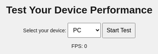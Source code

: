<!DOCTYPE html>
<html lang="en">
<head>
  <meta charset="UTF-8">
  <meta name="viewport" content="width=device-width, initial-scale=1.0">
  <title>Device Performance Test</title>
  <style>
    body, html {
      margin: 0;
      padding: 0;
      height: 100%;
      font-family: Arial, sans-serif;
      background-color: #f0f0f0;
      display: flex;
      flex-direction: column;
      align-items: center;
      justify-content: center;
    }

    canvas {
      display: block;
      margin-top: 20px;
      background-color: #333;
    }

    .info {
      margin-bottom: 10px;
      text-align: center;
    }

    select, button {
      padding: 10px;
      font-size: 16px;
    }
  </style>
</head>
<body>
  <div class="info">
    <h1>Test Your Device Performance</h1>
    <label for="device">Select your device:</label>
    <select id="device">
      <option value="pc">PC</option>
      <option value="laptop">Laptop</option>
      <option value="phone">Phone</option>
    </select>
    <button id="startBtn">Start Test</button>
    <p id="fpsDisplay">FPS: 0</p>
  </div>

  <canvas id="testCanvas"></canvas>

  <script src="https://cdnjs.cloudflare.com/ajax/libs/three.js/r128/three.min.js"></script>
  <script src="js/fpsMeter.js"></script>
  <script>
    let scene, camera, renderer, cube;
    let fpsMeter;
    
    document.getElementById('startBtn').addEventListener('click', function() {
      const device = document.getElementById('device').value;
      startTest(device);
    });

    function startTest(device) {
      // Create the scene
      scene = new THREE.Scene();
      const canvas = document.getElementById('testCanvas');

      // Create the camera based on the selected device
      let aspect = window.innerWidth / window.innerHeight;
      if (device === 'phone') {
        camera = new THREE.PerspectiveCamera(75, aspect, 0.1, 1000);
      } else if (device === 'laptop') {
        camera = new THREE.PerspectiveCamera(60, aspect, 0.1, 1000);
      } else {
        camera = new THREE.PerspectiveCamera(50, aspect, 0.1, 1000);
      }
      
      // Setup renderer
      renderer = new THREE.WebGLRenderer({ canvas });
      renderer.setSize(window.innerWidth / 1.5, window.innerHeight / 1.5);
      
      // Create a cube
      const geometry = new THREE.BoxGeometry();
      const material = new THREE.MeshBasicMaterial({ color: 0x00ff00 });
      cube = new THREE.Mesh(geometry, material);
      scene.add(cube);

      camera.position.z = 5;

      // Initialize FPS meter
      fpsMeter = new FPSMeter();

      // Start rendering loop
      animate();
    }

    function animate() {
      requestAnimationFrame(animate);

      // Rotate the cube
      cube.rotation.x += 0.01;
      cube.rotation.y += 0.01;

      // Render the scene
      renderer.render(scene, camera);

      // Calculate and display FPS
      const fps = fpsMeter.getFPS();
      document.getElementById('fpsDisplay').innerText = 'FPS: ' + fps;
    }
  </script>
</body>
</html>
